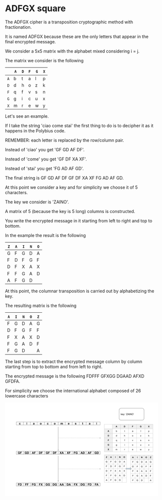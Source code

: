 # ADFGX square

The ADFGX cipher is a transposition cryptographic method with fractionation.

It is named ADFGX because these are the only letters that appear in the final encrypted message.

We consider a 5x5 matrix with the alphabet mixed considering i = j.

The matrix we consider is the following

<table>
    <thead>
      <tr>
        <th></th>
        <th><code>A</code></th>
        <th><code>D</code></th>
        <th><code>F</code></th>
        <th><code>G</code></th>
        <th><code>X</code></th>
      </tr>
    </thead>
    <tbody>
        <tr>
            <td><code>A</code></td>
            <td>b</td>
            <td>t</td>
            <td>a</td>
            <td>l</td>
            <td>p</td>
        </tr>
        <tr>
            <td><code>D</code></td>
            <td>d</td>
            <td>h</td>
            <td>o</td>
            <td>z</td>
            <td>k</td>
        </tr>
        <tr>
            <td><code>F</code></td>
            <td>q</td>
            <td>f</td>
            <td>v</td>
            <td>s</td>
            <td>n</td>
        </tr>
        <tr>
            <td><code>G</code></td>
            <td>g</td>
            <td>i</td>
            <td>c</td>
            <td>u</td>
            <td>x</td>
        </tr>
       <tr>
            <td><code>X</code></td>
            <td>m</td>
            <td>r</td>
            <td>e</td>
            <td>w</td>
            <td>y</td>
        </tr>
    </tbody>
  </table>

Let's see an example.


If I take the string 'ciao come stai' the first thing to do is to decipher it as it happens in the Polybius code.

REMEMBER: each letter is replaced by the row/column pair.

Instead of 'ciao' you get 'GF GD AF DF'.

Instead of 'come' you get 'GF DF XA XF'.

Instead of 'stai' you get 'FG AD AF GD'.

The final string is GF GD AF DF GF DF XA XF FG AD AF GD.

At this point we consider a key and for simplicity we choose it of 5 characters.

The key we consider is 'ZAINO'.

A matrix of 5 (because the key is 5 long) columns is constructed.

You write the encrypted message in it starting from left to right and top to bottom.

In the example the result is the following

<table>
    <thead>
      <tr>
        <th><code>Z</code></th>
        <th><code>A</code></th>
        <th><code>I</code></th>
        <th><code>N</code></th>
        <th><code>O</code></th>
      </tr>
    </thead>
    <tbody>
        <tr>
            <td>G</td>
            <td>F</td>
            <td>G</td>
            <td>D</td>
            <td>A</td>
        </tr>
        <tr>
            <td>F</td>
            <td>D</td>
            <td>F</td>
            <td>G</td>
            <td>F</td>
        </tr>
        <tr>
            <td>D</td>
            <td>F</td>
            <td>X</td>
            <td>A</td>
            <td>X</td>
        </tr>
        <tr>
            <td>F</td>
            <td>F</td>
            <td>G</td>
            <td>A</td>
            <td>D</td>
        </tr>
       <tr>
            <td>A</td>
            <td>F</td>
            <td>G</td>
            <td>D</td>
            <td> </td>
        </tr>
    </tbody>
  </table>

At this point, the columnar transposition is carried out by alphabetizing the key.

The resulting matrix is ​​the following

<table>
    <thead>
      <tr>
        <th><code>A</code></th>
        <th><code>I</code></th>
        <th><code>N</code></th>
        <th><code>O</code></th>
        <th><code>Z</code></th>
      </tr>
    </thead>
    <tbody>
        <tr>
            <td>F</td>
            <td>G</td>
            <td>D</td>
            <td>A</td>
            <td>G</td>
        </tr>
        <tr>
            <td>D</td>
            <td>F</td>
            <td>G</td>
            <td>F</td>
            <td>F</td>
        </tr>
        <tr>
            <td>F</td>
            <td>X</td>
            <td>A</td>
            <td>X</td>
            <td>D</td>
        </tr>
        <tr>
            <td>F</td>
            <td>G</td>
            <td>A</td>
            <td>D</td>
            <td>F</td>
        </tr>
       <tr>
            <td>F</td>
            <td>G</td>
            <td>D</td>
            <td> </td>
            <td>A</td>
        </tr>
    </tbody>
  </table>

The last step is to extract the encrypted message column by column starting from top to bottom and from left to right.

The encrypted message is the following FDFFF GFXGG DGAAD AFXD GFDFA.

For simplicity we choose the international alphabet composed of 26 lowercase characters

![ADFGX square](https://github.com/mariocuomo/encryption_methods/blob/main/images/ADFGXcipher.png)
